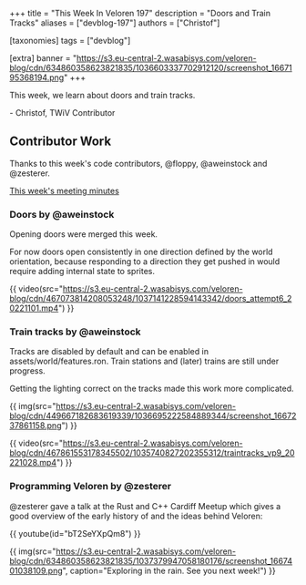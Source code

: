 +++
title = "This Week In Veloren 197"
description = "Doors and Train Tracks"
aliases = ["devblog-197"]
authors = ["Christof"]

[taxonomies]
tags = ["devblog"]

[extra]
banner = "https://s3.eu-central-2.wasabisys.com/veloren-blog/cdn/634860358623821835/1036603337702912120/screenshot_1667195368194.png"
+++

This week, we learn about doors and train tracks.

\- Christof, TWiV Contributor

## Contributor Work

Thanks to this week's code contributors, @floppy, @aweinstock and @zesterer.

[This week's meeting minutes](https://hackmd.io/@veloren/rkP57HrSs)

### Doors by @aweinstock

Opening doors were merged this week.

For now doors open consistently in one direction defined by the world orientation,
because responding to a direction they get pushed in would require adding internal state to sprites.

{{ video(src="https://s3.eu-central-2.wasabisys.com/veloren-blog/cdn/467073814208053248/1037141228594143342/doors_attempt6_20221101.mp4") }}

### Train tracks by @aweinstock

Tracks are disabled by default and can be enabled in assets/world/features.ron. Train stations and (later) trains are still under progress.

Getting the lighting correct on the tracks made this work more complicated.

{{ img(src="https://s3.eu-central-2.wasabisys.com/veloren-blog/cdn/449667182683619339/1036695222584889344/screenshot_1667237861158.png") }}

{{ video(src="https://s3.eu-central-2.wasabisys.com/veloren-blog/cdn/467861553178345502/1035740827202355312/traintracks_vp9_20221028.mp4") }}

### Programming Veloren by @zesterer

@zesterer gave a talk at the Rust and C++ Cardiff Meetup which gives a good overview of the early history of and the ideas behind Veloren:

{{ youtube(id="bT2SeYXpQm8") }}

{{
  img(src="https://s3.eu-central-2.wasabisys.com/veloren-blog/cdn/634860358623821835/1037379947058180176/screenshot_1667401038109.png",
  caption="Exploring in the rain. See you next week!")
}}
